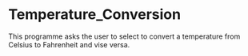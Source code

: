 # Temperature_Conversion
This programme asks the user to select to convert a temperature from Celsius to Fahrenheit and vise versa.
